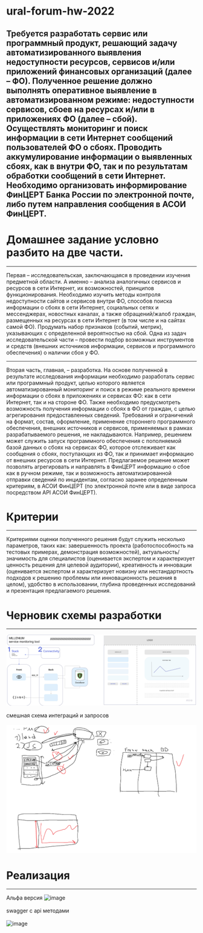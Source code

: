 # ural-forum-hw-2022
Требуется разработать сервис или программный продукт, решающий задачу автоматизированного выявления недоступности ресурсов, сервисов и/или приложений финансовых организаций (далее – ФО). Полученное решение должно выполнять оперативное выявление в автоматизированном режиме: недоступности сервисов, сбоев на ресурсах и/или в приложениях ФО (далее – сбой). Осуществлять мониторинг и поиск информации в сети Интернет сообщений пользователей ФО о сбоях. Проводить аккумулирование информации о выявленных сбоях, как в внутри ФО, так и по результатам обработки сообщений в сети Интернет. Необходимо организовать информирование ФинЦЕРТ Банка России по электронной почте, либо путем направления сообщения в АСОИ ФинЦЕРТ.
---
# Домашнее задание условно разбито на две части.
---
Первая – исследовательская, заключающаяся в проведении
изучения предметной области. А именно – анализа аналогичных
сервисов и ресурсов в сети Интернет, их возможностей, принципов
функционирования. Необходимо изучить методы контроля
недоступности сайтов и сервисов внутри ФО, способов поиска
информации о сбоях в сети Интернет, социальных сетях и
мессенджерах, новостных каналах, а также обращений/жалоб
граждан, размещенных на ресурсах в сети Интернет (в том числе и
на сайтах самой ФО). Продумать набор признаков (событий,
метрик), указывающих с определенной вероятностью на сбой.
Одна из задач исследовательской части – провести подбор
возможных инструментов и средств (внешних источников
информации, сервисов и программного обеспечения) о наличии сбоя
у ФО.

---
Вторая часть, главная, – разработка. На основе полученной
в результате исследования информации необходимо разработать
сервис или программный продукт, целью которого является
автоматизированный мониторинг и поиск в режиме реального
времени информации о сбоях в приложениях и сервисах ФО:
как в сети Интернет, так и на стороне ФО. Также необходимо
предусмотреть возможность получения информации о сбоях в ФО
от граждан, с целью агрегирования предоставленных сведений.
Требований и ограничений на формат, состав, оформление,
применение стороннего программного обеспечения, внешних
источников и сервисов, применяемых в рамках разрабатываемого
решения, не накладываются.
Например, решением может служить запуск программного
обеспечения с пополняемой базой данных о сбоях на сервисах ФО,
которое отслеживает как сообщения о сбоях, поступающих из ФО,
так и принимает информацию от внешних ресурсов в сети Интернет.
Предлагаемое решение может позволять агрегировать и направлять
в ФинЦЕРТ информацию о сбое как в ручном режиме, так и
возможность автоматизированной отправки сведений по
инцидентам, согласно заранее определенным критериям, в АСОИ
ФинЦЕРТ (по электронной почте или в виде запроса посредством
API АСОИ ФинЦЕРТ).

# Критерии
---
Критериями оценки полученного решения будут служить
несколько параметров, таких как: завершенность проекта
(работоспособность на тестовых примерах, демонстрация
возможностей), актуальность/значимость для специалистов
(оценивается экспертом и характеризует ценность решения для
целевой аудитории), креативность и инновации (оценивается
экспертом и характеризует новизну или нестандартность подходов
к решению проблемы или инновационность решения в целом),
удобство в использовании, глубина проведенных исследований
и презентация предлагаемого решения.

# Черновик схемы разработки
---
![ Image 1](/draft.jpg) <br>

смешная схема интеграций и запросов <br> <br>
![ Image 1](/image.png)

# Реализация
---
Альфа версия
![image](https://user-images.githubusercontent.com/33466049/164570587-40cdff97-71f8-4391-97e4-cec312c5bc7e.png)
 <br> <br>swagger с api методами <br> <br>
![image](https://user-images.githubusercontent.com/33466049/164570747-c6d2ea94-d9b8-41c9-abf7-2ec65e0c5f09.png)


